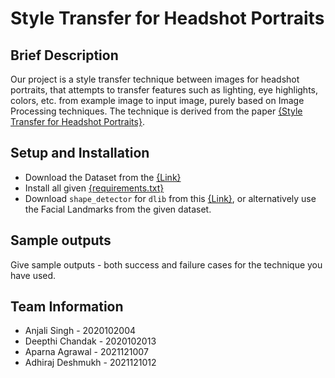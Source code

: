# Style Transfer for Headshot Portraits

## Brief Description

Our project is a style transfer technique between images for headshot portraits, that attempts to transfer features such as lighting, eye highlights, colors, etc. from example image to input image, purely based on Image Processing techniques. The technique is derived from the paper [{Style Transfer for Headshot Portraits}](https://people.csail.mit.edu/yichangshih/portrait_web/2014_portrait.pdf).

## Setup and Installation

- Download the Dataset from the [{Link}](http://groups.csail.mit.edu/graphics/face/tracker/release/zipfiles/data.zip)
- Install all given [{requirements.txt}](requirements.txt)
- Download `shape_detector` for `dlib` from this [{Link}](http://dlib.net/files/shape_predictor_68_face_landmarks.dat.bz2), or alternatively use the Facial Landmarks from the given dataset.

## Sample outputs

Give sample outputs - both success and failure cases for the technique you have used.

## Team Information

- Anjali Singh - 2020102004
- Deepthi Chandak - 2020102013
- Aparna Agrawal - 2021121007
- Adhiraj Deshmukh - 2021121012
